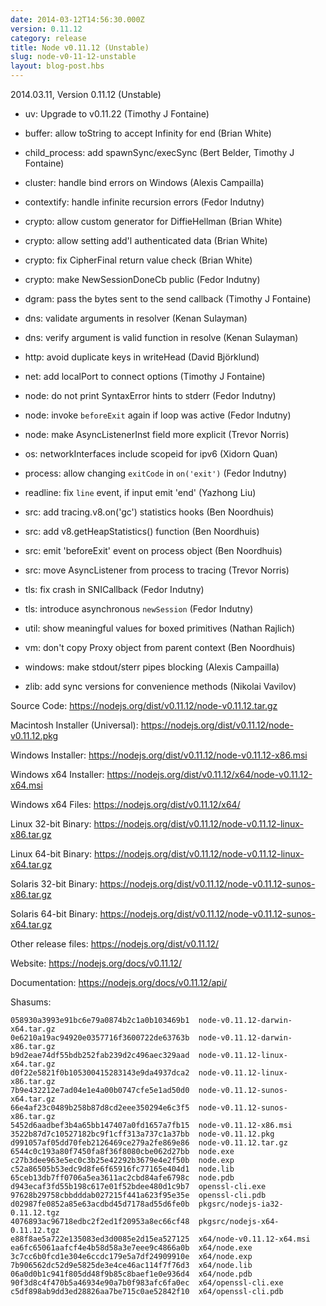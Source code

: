 ```yaml
---
date: 2014-03-12T14:56:30.000Z
version: 0.11.12
category: release
title: Node v0.11.12 (Unstable)
slug: node-v0-11-12-unstable
layout: blog-post.hbs
---
```


2014.03.11, Version 0.11.12 (Unstable)

* uv: Upgrade to v0.11.22 (Timothy J Fontaine)

* buffer: allow toString to accept Infinity for end (Brian White)

* child_process: add spawnSync/execSync (Bert Belder, Timothy J Fontaine)

* cluster: handle bind errors on Windows (Alexis Campailla)

* contextify: handle infinite recursion errors (Fedor Indutny)

* crypto: allow custom generator for DiffieHellman (Brian White)

* crypto: allow setting add'l authenticated data (Brian White)

* crypto: fix CipherFinal return value check (Brian White)

* crypto: make NewSessionDoneCb public (Fedor Indutny)

* dgram: pass the bytes sent to the send callback (Timothy J Fontaine)

* dns: validate arguments in resolver (Kenan Sulayman)

* dns: verify argument is valid function in resolve (Kenan Sulayman)

* http: avoid duplicate keys in writeHead (David Björklund)

* net: add localPort to connect options (Timothy J Fontaine)

* node: do not print SyntaxError hints to stderr (Fedor Indutny)

* node: invoke `beforeExit` again if loop was active (Fedor Indutny)

* node: make AsyncListenerInst field more explicit (Trevor Norris)

* os: networkInterfaces include scopeid for ipv6 (Xidorn Quan)

* process: allow changing `exitCode` in `on('exit')` (Fedor Indutny)

* readline: fix `line` event, if input emit 'end' (Yazhong Liu)

* src: add tracing.v8.on('gc') statistics hooks (Ben Noordhuis)

* src: add v8.getHeapStatistics() function (Ben Noordhuis)

* src: emit 'beforeExit' event on process object (Ben Noordhuis)

* src: move AsyncListener from process to tracing (Trevor Norris)

* tls: fix crash in SNICallback (Fedor Indutny)

* tls: introduce asynchronous `newSession` (Fedor Indutny)

* util: show meaningful values for boxed primitives (Nathan Rajlich)

* vm: don't copy Proxy object from parent context (Ben Noordhuis)

* windows: make stdout/sterr pipes blocking (Alexis Campailla)

* zlib: add sync versions for convenience methods (Nikolai Vavilov)

Source Code: https://nodejs.org/dist/v0.11.12/node-v0.11.12.tar.gz

Macintosh Installer (Universal): https://nodejs.org/dist/v0.11.12/node-v0.11.12.pkg

Windows Installer: https://nodejs.org/dist/v0.11.12/node-v0.11.12-x86.msi

Windows x64 Installer: https://nodejs.org/dist/v0.11.12/x64/node-v0.11.12-x64.msi

Windows x64 Files: https://nodejs.org/dist/v0.11.12/x64/

Linux 32-bit Binary: https://nodejs.org/dist/v0.11.12/node-v0.11.12-linux-x86.tar.gz

Linux 64-bit Binary: https://nodejs.org/dist/v0.11.12/node-v0.11.12-linux-x64.tar.gz

Solaris 32-bit Binary: https://nodejs.org/dist/v0.11.12/node-v0.11.12-sunos-x86.tar.gz

Solaris 64-bit Binary: https://nodejs.org/dist/v0.11.12/node-v0.11.12-sunos-x64.tar.gz

Other release files: https://nodejs.org/dist/v0.11.12/

Website: https://nodejs.org/docs/v0.11.12/

Documentation: https://nodejs.org/docs/v0.11.12/api/

Shasums:
```
058930a3993e91bc6e79a0874b2c1a0b103469b1  node-v0.11.12-darwin-x64.tar.gz
0e6210a19ac94920e0357716f3600722de63763b  node-v0.11.12-darwin-x86.tar.gz
b9d2eae74df55bdb252fab239d2c496aec329aad  node-v0.11.12-linux-x64.tar.gz
d0f22e5821f0b105300415283143e9da4937dca2  node-v0.11.12-linux-x86.tar.gz
7b9e432212e7ad04e1e4a00b0747cfe5e1ad50d0  node-v0.11.12-sunos-x64.tar.gz
66e4af23c0489b258b87d8cd2eee350294e6c3f5  node-v0.11.12-sunos-x86.tar.gz
5452d6aadbef3b4a65bb147407a0fd1657a7fb15  node-v0.11.12-x86.msi
3522b87d7c10527182bc9f1cff313a737c1a37bb  node-v0.11.12.pkg
d991057af05dd70feb2126469ce279a2fe869e86  node-v0.11.12.tar.gz
6544c0c193a80f7450fa8f36f8080cbe062d27bb  node.exe
c27b3dee963e5ec0c3b25e42292b3679e4e2f50b  node.exp
c52a86505b53edc9d8fe6f65916fc77165e404d1  node.lib
65ceb13db7ff0706a5ea3611ac2cbd84afe6798c  node.pdb
d943ecaf3fd55b198c617e01f52bdee480d1c9b7  openssl-cli.exe
97628b29758cbbdddab027215f441a623f95e35e  openssl-cli.pdb
d02987fe0852a85e63acdbd45d7178ad55d6fe0b  pkgsrc/nodejs-ia32-0.11.12.tgz
4076893ac96718edbc2f2ed1f20953a8ec66cf48  pkgsrc/nodejs-x64-0.11.12.tgz
e88f8ae5a722e135083ed3d0085e2d15ea527125  x64/node-v0.11.12-x64.msi
ea6fc65061aafcf4e4b58d58a3e7eee9c4866a0b  x64/node.exe
3c7cc6b0fcd1e304e6ccdc179e5a7df24909910e  x64/node.exp
7b906562dc52d9e5825de3e4ce46ac114f7f76d3  x64/node.lib
06a0d0b1c941f805dd48f9b85c8baef1e0e936d4  x64/node.pdb
90f3d8c4f470b5a46934e90a7b0f983afc6fa0ec  x64/openssl-cli.exe
c5df898ab9dd3ed28826aa7be715c0ae52842f10  x64/openssl-cli.pdb
```
